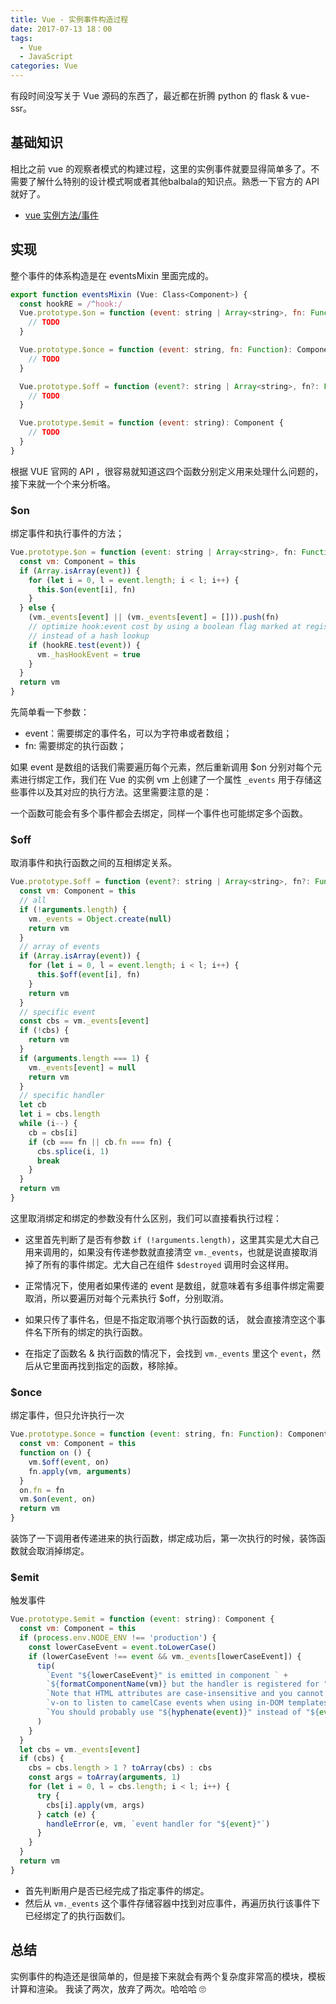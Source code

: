 ```yaml
---
title: Vue - 实例事件构造过程
date: 2017-07-13 18：00
tags:
  - Vue
  - JavaScript
categories: Vue
---
```


有段时间没写关于 Vue 源码的东西了，最近都在折腾 python 的 flask & vue-ssr。

<!-- more -->

## 基础知识
相比之前 vue 的观察者模式的构建过程，这里的实例事件就要显得简单多了。不需要了解什么特别的设计模式啊或者其他balbala的知识点。熟悉一下官方的 API 就好了。

- [vue 实例方法/事件](https://cn.vuejs.org/v2/api/#实例方法-事件)

## 实现
整个事件的体系构造是在 eventsMixin 里面完成的。

```javascript
export function eventsMixin (Vue: Class<Component>) {
  const hookRE = /^hook:/
  Vue.prototype.$on = function (event: string | Array<string>, fn: Function): Component {
    // TODO
  }

  Vue.prototype.$once = function (event: string, fn: Function): Component {
    // TODO
  }

  Vue.prototype.$off = function (event?: string | Array<string>, fn?: Function): Component {
    // TODO
  }

  Vue.prototype.$emit = function (event: string): Component {
    // TODO
  }
}
```

根据 VUE 官网的 API ，很容易就知道这四个函数分别定义用来处理什么问题的，接下来就一个个来分析咯。

### $on
绑定事件和执行事件的方法；

```JavaScript
Vue.prototype.$on = function (event: string | Array<string>, fn: Function): Component {
  const vm: Component = this
  if (Array.isArray(event)) {
    for (let i = 0, l = event.length; i < l; i++) {
      this.$on(event[i], fn)
    }
  } else {
    (vm._events[event] || (vm._events[event] = [])).push(fn)
    // optimize hook:event cost by using a boolean flag marked at registration
    // instead of a hash lookup
    if (hookRE.test(event)) {
      vm._hasHookEvent = true
    }
  }
  return vm
}
```
先简单看一下参数：
- event：需要绑定的事件名，可以为字符串或者数组；
- fn: 需要绑定的执行函数；

如果 event 是数组的话我们需要遍历每个元素，然后重新调用 $on 分别对每个元素进行绑定工作，我们在 Vue 的实例 vm 上创建了一个属性 `_events` 用于存储这些事件以及其对应的执行方法。这里需要注意的是：

一个函数可能会有多个事件都会去绑定，同样一个事件也可能绑定多个函数。

### $off
取消事件和执行函数之间的互相绑定关系。

```javascript
Vue.prototype.$off = function (event?: string | Array<string>, fn?: Function): Component {
  const vm: Component = this
  // all
  if (!arguments.length) {
    vm._events = Object.create(null)
    return vm
  }
  // array of events
  if (Array.isArray(event)) {
    for (let i = 0, l = event.length; i < l; i++) {
      this.$off(event[i], fn)
    }
    return vm
  }
  // specific event
  const cbs = vm._events[event]
  if (!cbs) {
    return vm
  }
  if (arguments.length === 1) {
    vm._events[event] = null
    return vm
  }
  // specific handler
  let cb
  let i = cbs.length
  while (i--) {
    cb = cbs[i]
    if (cb === fn || cb.fn === fn) {
      cbs.splice(i, 1)
      break
    }
  }
  return vm
}
```

这里取消绑定和绑定的参数没有什么区别，我们可以直接看执行过程：

- 这里首先判断了是否有参数 `if (!arguments.length)`，这里其实是尤大自己用来调用的，如果没有传递参数就直接清空 `vm._events`，也就是说直接取消掉了所有的事件绑定。尤大自己在组件 `$destroyed` 调用时会这样用。

- 正常情况下，使用者如果传递的 event 是数组，就意味着有多组事件绑定需要取消，所以要遍历对每个元素执行 $off，分别取消。

- 如果只传了事件名，但是不指定取消哪个执行函数的话， 就会直接清空这个事件名下所有的绑定的执行函数。

- 在指定了函数名 & 执行函数的情况下，会找到 `vm._events` 里这个 `event`，然后从它里面再找到指定的函数，移除掉。

### $once
绑定事件，但只允许执行一次

```javascript
Vue.prototype.$once = function (event: string, fn: Function): Component {
  const vm: Component = this
  function on () {
    vm.$off(event, on)
    fn.apply(vm, arguments)
  }
  on.fn = fn
  vm.$on(event, on)
  return vm
}
```

装饰了一下调用者传递进来的执行函数，绑定成功后，第一次执行的时候，装饰函数就会取消掉绑定。

### $emit
触发事件

```javascript
Vue.prototype.$emit = function (event: string): Component {
  const vm: Component = this
  if (process.env.NODE_ENV !== 'production') {
    const lowerCaseEvent = event.toLowerCase()
    if (lowerCaseEvent !== event && vm._events[lowerCaseEvent]) {
      tip(
        `Event "${lowerCaseEvent}" is emitted in component ` +
        `${formatComponentName(vm)} but the handler is registered for "${event}". ` +
        `Note that HTML attributes are case-insensitive and you cannot use ` +
        `v-on to listen to camelCase events when using in-DOM templates. ` +
        `You should probably use "${hyphenate(event)}" instead of "${event}".`
      )
    }
  }
  let cbs = vm._events[event]
  if (cbs) {
    cbs = cbs.length > 1 ? toArray(cbs) : cbs
    const args = toArray(arguments, 1)
    for (let i = 0, l = cbs.length; i < l; i++) {
      try {
        cbs[i].apply(vm, args)
      } catch (e) {
        handleError(e, vm, `event handler for "${event}"`)
      }
    }
  }
  return vm
}
```

- 首先判断用户是否已经完成了指定事件的绑定。
- 然后从 `vm._events` 这个事件存储容器中找到对应事件，再遍历执行该事件下已经绑定了的执行函数们。

## 总结
实例事件的构造还是很简单的，但是接下来就会有两个复杂度非常高的模块，模板计算和渲染。
我读了两次，放弃了两次。哈哈哈 🙄
